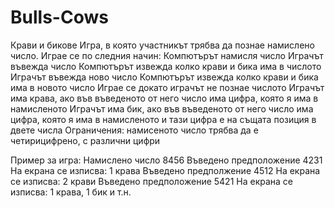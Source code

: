 # Bulls-Cows
Крави и бикове
Игра, в която участникът трябва да познае намислено число. Играе се по следния начин:
Компютърът намисля число
Играчът въвежда число
Компютърът извежда колко крави и бика има в числото
Играчът въвежда ново число
Компютърът извежда колко крави и бика има в новото число
Играе се докато играчът не познае числото
Играчът има крава, ако във въведеното от него число има цифра, която я има в намисленото
Играчът има бик, ако във въведеното от него число има цифра, която я има в намисленото и тази цифра е на същата позиция в двете числа
Ограничения: намисеното число трябва да е четирицифрено, с различни цифри

Пример за игра:
Намислено число 8456
Въведено предположение 4231
На екрана се изписва: 1 крава
Въведено предполжение 4512
На екрана се изписва: 2 крави
Въведено предположение 5421
На екрана се изписва: 1 крава, 1 бик
и т.н.

